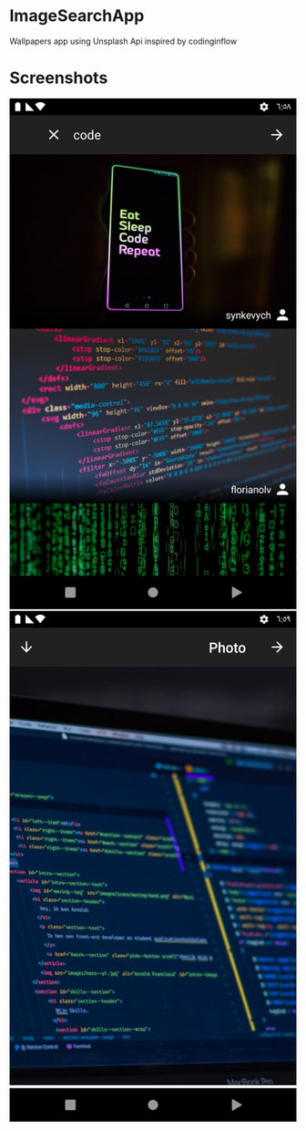 # ImageSearchApp
Wallpapers app using Unsplash Api inspired by codinginflow

# Screenshots
![Alt text](screenshots/screenshot_1.png?raw=true "")
![Alt text](screenshots/screenshot_2.png?raw=true "")